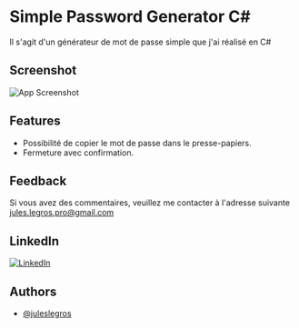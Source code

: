 
# Simple Password Generator C#

Il s'agit d'un générateur de mot de passe simple que j'ai réalisé en C#



## Screenshot

![App Screenshot](https://i.imgur.com/p6DV0Z7.png)















## Features

- Possibilité de copier le mot de passe dans le presse-papiers.
- Fermeture avec confirmation.





## Feedback

Si vous avez des commentaires, veuillez me contacter à l'adresse suivante jules.legros.pro@gmail.com




## LinkedIn

[![LinkedIn](https://img.shields.io/badge/LinkedIn-0077B5?style=for-the-badge&logo=linkedin&logoColor=white)](https://fr.linkedin.com/in/jules-legros)


## Authors

- [@juleslegros](https://www.github.com/juleslegros)

